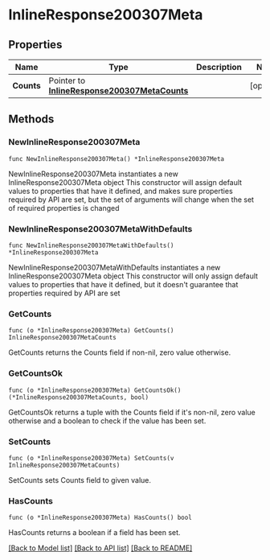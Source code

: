 # InlineResponse200307Meta

## Properties

Name | Type | Description | Notes
------------ | ------------- | ------------- | -------------
**Counts** | Pointer to [**InlineResponse200307MetaCounts**](InlineResponse200307MetaCounts.md) |  | [optional] 

## Methods

### NewInlineResponse200307Meta

`func NewInlineResponse200307Meta() *InlineResponse200307Meta`

NewInlineResponse200307Meta instantiates a new InlineResponse200307Meta object
This constructor will assign default values to properties that have it defined,
and makes sure properties required by API are set, but the set of arguments
will change when the set of required properties is changed

### NewInlineResponse200307MetaWithDefaults

`func NewInlineResponse200307MetaWithDefaults() *InlineResponse200307Meta`

NewInlineResponse200307MetaWithDefaults instantiates a new InlineResponse200307Meta object
This constructor will only assign default values to properties that have it defined,
but it doesn't guarantee that properties required by API are set

### GetCounts

`func (o *InlineResponse200307Meta) GetCounts() InlineResponse200307MetaCounts`

GetCounts returns the Counts field if non-nil, zero value otherwise.

### GetCountsOk

`func (o *InlineResponse200307Meta) GetCountsOk() (*InlineResponse200307MetaCounts, bool)`

GetCountsOk returns a tuple with the Counts field if it's non-nil, zero value otherwise
and a boolean to check if the value has been set.

### SetCounts

`func (o *InlineResponse200307Meta) SetCounts(v InlineResponse200307MetaCounts)`

SetCounts sets Counts field to given value.

### HasCounts

`func (o *InlineResponse200307Meta) HasCounts() bool`

HasCounts returns a boolean if a field has been set.


[[Back to Model list]](../README.md#documentation-for-models) [[Back to API list]](../README.md#documentation-for-api-endpoints) [[Back to README]](../README.md)


